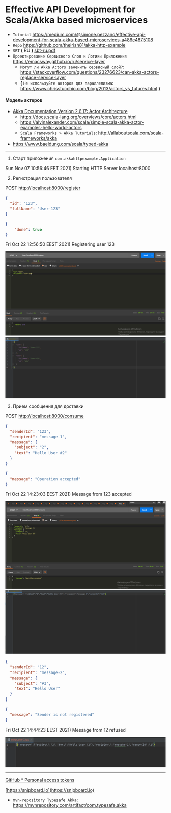 # Effective API Development for Scala/Akka based microservices

* `Tutorial` https://medium.com/@simone.pezzano/effective-api-development-for-scala-akka-based-microservices-a486c4875108
* `Repo` https://github.com/theirish81/akka-http-example
* `SBT` **(** RU **)** [sbt-ru.pdf](sbt-ru.pdf)
* `Проектирование Сервисного Слоя и Логики Приложения` https://emacsway.github.io/ru/service-layer
  * `Могут ли Akka Actors заменить сервисный слой?`: https://stackoverflow.com/questions/23276623/can-akka-actors-replace-service-layer
  * **(** `Не используйте акторов для параллелизма`: https://www.chrisstucchio.com/blog/2013/actors_vs_futures.html **)**

#### Модель актеров
* [Akka Documentation Version 2.6.17: Actor Architecture](https://doc.akka.io/docs/akka/current/typed/guide/tutorial_1.html)
  * https://docs.scala-lang.org/overviews/core/actors.html
  * https://alvinalexander.com/scala/simple-scala-akka-actor-examples-hello-world-actors
  * `Scala Frameworks > Akka Tutorials`: http://allaboutscala.com/scala-frameworks/akka
* https://www.baeldung.com/scala/typed-akka


---

1. Старт приложения `com.akkahttpexample.Application`

Sun Nov 07 10:56:46 EET 2021) Starting HTTP Server localhost:8000

2. Регистрация пользователя

POST [http://localhost:8000/register](http://localhost:8000/register)
```json
{
  "id": "123",
  "fullName": "User-123"
}
```
```json
{
    "done": true
}
```
Fri Oct 22 12:56:50 EEST 2021) Registering user 123

![Screenshot-05](screenshot-05.png)
![Screenshot-03](screenshot-03.png)


3. Прием сообщения для доставки

POST [http://localhost:8000/consume](http://localhost:8000/consume)
```json
{
  "senderId": "123",
  "recipient": "message-1",
  "message": {
    "subject": "2",
    "text": "Hello User #2"
  }
}
```
```json
{
  "message": "Operation accepted"
}
```

Fri Oct 22 14:23:03 EEST 2021) Message from 123 accepted

![Screenshot-04](screenshot-04.png)
![Screenshot-06](screenshot-06.png)

```json
{
  "senderId": "12",
  "recipient": "message-2",
  "message": {
    "subject": "#3",
    "text": "Hello User"
  }
}
```
```json
{
  "message": "Sender is not registered"
}
```

Fri Oct 22 14:44:23 EEST 2021) Message from 12 refused

![Screenshot-02](screenshot-02.png)


---

[GitHub * Personal access tokens](https://mail.google.com/mail/u/0/?tab=rm&ogbl#inbox/KtbxLwgswrfxtLZJbFzLlPHzglccGQBXXV)

[https://snipboard.io](https://snipboard.io)

* `mvn-repository Typesafe Akka`: https://mvnrepository.com/artifact/com.typesafe.akka
